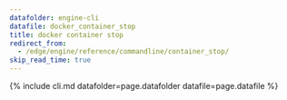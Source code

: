 ```yaml
---
datafolder: engine-cli
datafile: docker_container_stop
title: docker container stop
redirect_from:
  - /edge/engine/reference/commandline/container_stop/
skip_read_time: true
---
```

<!--
Sorry, but the contents of this page are automatically generated from
Docker's source code. If you want to suggest a change to the text that appears
here, you'll need to find the string by searching this repo:

https://github.com/docker/cli
-->

{% include cli.md datafolder=page.datafolder datafile=page.datafile %}
